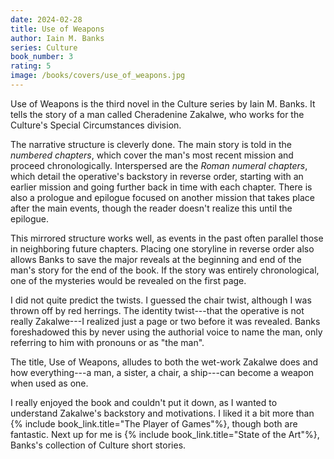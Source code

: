 ```yaml
---
date: 2024-02-28
title: Use of Weapons
author: Iain M. Banks
series: Culture
book_number: 3
rating: 5
image: /books/covers/use_of_weapons.jpg
---
```


<span class="book-title">Use of Weapons</span> is the third novel in the
Culture series by Iain M. Banks. It tells the story of a man called
Cheradenine Zakalwe, who works for the Culture's Special Circumstances
division.

The narrative structure is cleverly done. The main story is told in the
_numbered chapters_, which cover the man's most recent mission and proceed
chronologically. Interspersed are the _Roman numeral chapters_, which detail
the operative's backstory in reverse order, starting with an earlier mission
and going further back in time with each chapter. There is also a prologue and
epilogue focused on another mission that takes place after the main events,
though the reader doesn't realize this until the epilogue.

This mirrored structure works well, as events in the past often parallel those
in neighboring future chapters. Placing one storyline in reverse order also
allows Banks to save the major reveals at the beginning and end of the man's
story for the end of the book. If the story was entirely chronological, one of
the mysteries would be revealed on the first page.

I did not quite predict the twists. I guessed the chair twist, although I was
thrown off by red herrings. The identity twist---that the operative is not
really Zakalwe---I realized just a page or two before it was revealed. Banks
foreshadowed this by never using the authorial voice to name the man, only
referring to him with pronouns or as "the man".

The title, <span class="book-title">Use of Weapons</span>,  alludes to both
the wet-work Zakalwe does and how everything---a man, a sister, a chair, a
ship---can become a weapon when used as one.

I really enjoyed the book and couldn't put it down, as I wanted to understand
Zakalwe's backstory and motivations. I liked it a bit more than {% include
book_link.title="The Player of Games"%}, though both are fantastic. Next up
for me is {% include book_link.title="State of the Art"%}, Banks's collection
of Culture short stories.
